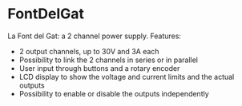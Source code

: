 # FontDelGat
La Font del Gat: a 2 channel power supply. 
Features:
  * 2 output channels, up to 30V and 3A each
  * Possibility to link the 2 channels in series or in parallel
  * User input through buttons and a rotary encoder
  * LCD display to show the voltage and current limits and the actual outputs
  * Possibility to enable or disable the outputs independently


